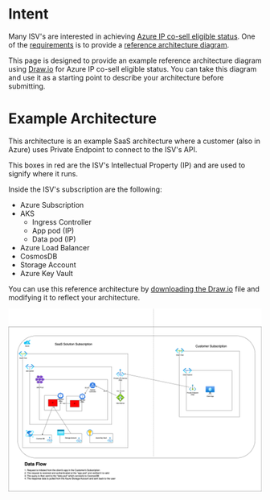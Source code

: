 # Intent

Many ISV's are interested in achieving [Azure IP co-sell eligible status](https://learn.microsoft.com/en-us/partner-center/referrals/co-sell-requirements#requirements-for-azure-ip-co-sell-eligible-status).  One of the [requirements](https://learn.microsoft.com/en-us/partner-center/referrals/co-sell-requirements#requirements-for-azure-ip-co-sell-eligible-status) is to provide a [reference architecture diagram](https://learn.microsoft.com/en-us/partner-center/referrals/reference-architecture-diagram).

This page is designed to provide an example reference architecture diagram using [Draw.io](https://draw.io/) for Azure IP co-sell eligible status.  You can take this diagram and use it as a starting point to describe your architecture before submitting.

# Example Architecture

This architecture is an example SaaS architecture where a customer (also in Azure) uses Private Endpoint to connect to the ISV's API.

This boxes in red are the ISV's Intellectual Property (IP) and are used to signify where it runs.

Inside the ISV's subscription are the following:
* Azure Subscription
* AKS
    * Ingress Controller
    * App pod (IP)
    * Data pod (IP)
* Azure Load Balancer
* CosmosDB
* Storage Account
* Azure Key Vault

You can use this reference architecture by [downloading the Draw.io](sample-reference-architecture.drawio) file and modifying it to reflect your architecture.

![](sample-reference-architecture.png)
